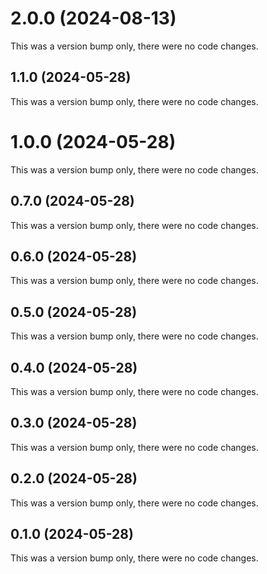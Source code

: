 # 2.0.0 (2024-08-13)

This was a version bump only, there were no code changes.

## 1.1.0 (2024-05-28)

This was a version bump only, there were no code changes.

# 1.0.0 (2024-05-28)

This was a version bump only, there were no code changes.

## 0.7.0 (2024-05-28)

This was a version bump only, there were no code changes.

## 0.6.0 (2024-05-28)

This was a version bump only, there were no code changes.

## 0.5.0 (2024-05-28)

This was a version bump only, there were no code changes.

## 0.4.0 (2024-05-28)

This was a version bump only, there were no code changes.

## 0.3.0 (2024-05-28)

This was a version bump only, there were no code changes.

## 0.2.0 (2024-05-28)

This was a version bump only, there were no code changes.

## 0.1.0 (2024-05-28)

This was a version bump only, there were no code changes.